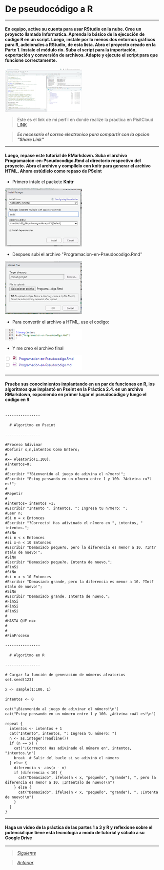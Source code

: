 # De pseudocódigo a R

----

#### En equipo, active su cuenta para usar RStudio en la nube. Cree un proyecto llamado Informatica. Aprenda lo básico de la ejecución de código R en un script. Luego, instale por lo menos dos entornos gráficos para R, adicionales a RStudio, de esta lista. Abra el proyecto creado en la Parte 1. Instale el módulo rio. Suba el script para la importación, exportación y conversión de archivos. Adapte y ejecute el script para que funcione correctamente.

<img src="Imagenes/Posit.png" alt="posit" width="50%"/>

> Este es el link de mi perfil en donde realize la practica en PisitCloud [LINK](https://posit.cloud/content/6552430)

> ***Es necesario el correo electronico para compartir con la opcion "Share Link"***

----

#### Luego, repase este tutorial de RMarkdown. Suba el archivo Programacion-en-Pseudocodigo.Rmd al directorio respectivo del proyecto. Abra el archivo y compílelo con knitr para generar el archivo HTML. Ahora estúdielo como repaso de PSeInt

- Primero intale el packete **Knitr**
 <img src="Imagenes/Knitr.PNG" width="50%"/>
 
- Despues subi el archivo "Programacion-en-Pseudocodigo.Rmd"
 <img src="Imagenes/Prog.PNG" width="50%"/>
 
- Para convertir el archivo a HTML, use el codigo:
 <img src="Imagenes/Cod.PNG" width="50%"/>
 
- Y me creo el archivo final
 <img src="Imagenes/Arch.PNG" width="50%"/>

----

#### Pruebe sus conocimientos implantando en un par de funciones en R, los algoritmos que implantó en PseInt en la Práctica 2.4. en un archivo RMarkdown, exponiendo en primer lugar el pseudocódigo y luego el código en R

```

----------------
  
  # Algoritmo en Pseint

----------------
  
#Proceso Adivinar
#Definir x,n,intentos Como Entero;
#
#x= Aleatorio(1,100);
#intentos=0;
#
#Escribir "?Bienvenido al juego de adivina el n?mero!";
#Escribir "Estoy pensando en un n?mero entre 1 y 100. ?Adivina cu?l es!";
#
#Repetir
#
#intentos= intentos +1;
#Escribir "Intento ", intentos, ": Ingresa tu n?mero: ";
#Leer n;
#Si n = x Entonces
#Escribir "?Correcto! Has adivinado el n?mero en ", intentos, " intentos.";
#SiNo 
#si n < x Entonces
#si x-n < 10 Entonces
#Escribir "Demasiado peque?o, pero la diferencia es menor a 10. ?Int?ntalo de nuevo!";
#SiNo
#Escribir "Demasiado peque?o. Intenta de nuevo.";
#FinSi
#SiNo
#si n-x < 10 Entonces
#Escribir "Demasiado grande, pero la diferencia es menor a 10. ?Int?ntalo de nuevo!";
#SiNo
#Escribir "Demasiado grande. Intenta de nuevo.";
#FinSi
#FinSi
#FinSi	
#
#HASTA QUE n=x
#
#
#FinProceso

----------------
  
  # Algoritmo en R
  
----------------
  
# Cargar la función de generación de números aleatorios
set.seed(123)

x <- sample(1:100, 1)

intentos <- 0

cat("¡Bienvenido al juego de adivinar el número!\n")
cat("Estoy pensando en un número entre 1 y 100. ¿Adivina cuál es!\n")

repeat {
  intentos <- intentos + 1
  cat("Intento", intentos, ": Ingresa tu número: ")
  n <- as.integer(readline())
  if (n == x) {
    cat("¡Correcto! Has adivinado el número en", intentos, "intentos.\n")
    break  # Salir del bucle si se adivinó el número
  } else {
    diferencia <- abs(x - n)
    if (diferencia < 10) {
      cat("Demasiado", ifelse(n < x, "pequeño", "grande"), ", pero la diferencia es menor a 10. ¡Inténtalo de nuevo!\n")
    } else {
      cat("Demasiado", ifelse(n < x, "pequeño", "grande"), ". ¡Intenta de nuevo!\n")
    }
  }
}

```

----

#### Haga un video de la práctica de las partes 1 a 3 y R y reflexione sobre el potencial que tiene esta tecnología a modo de tutorial y súbalo a su Google Drive

----

> [*Siguiente*](Practica10.md)

> [*Anterior*](Practica8.md)
